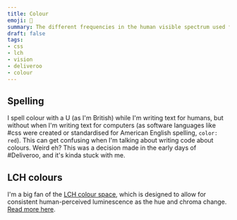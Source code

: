 ```yaml
---
title: Colour
emoji: 🌈
summary: The different frequencies in the human visible spectrum used for fun, communication, art and more.
draft: false
tags:
- css
- lch
- vision
- deliveroo
- colour
---
```


## Spelling

I spell colour with a U (as I'm British) while I'm writing text for humans, but without when I'm writing text for computers (as software languages like #css were created or standardised for American English spelling, `color: red`). This can get confusing when I'm talking about writing code about colours. Weird eh? This was a decision made in the early days of #Deliveroo, and it's kinda stuck with me.

## LCH colours

I'm a big fan of the [LCH colour space](https://css.land/lch/), which is designed to allow for consistent human-perceived luminescence as the hue and chroma change. [Read more here](https://lea.verou.me/blog/2020/04/lch-colors-in-css-what-why-and-how/).
